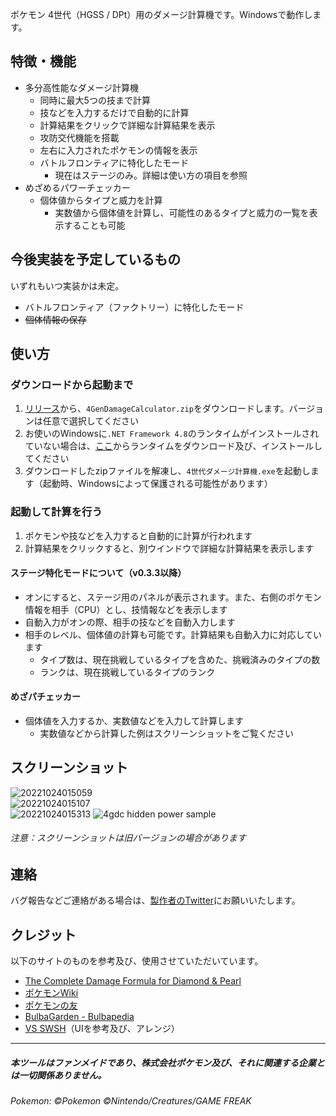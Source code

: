 ポケモン 4世代（HGSS / DPt）用のダメージ計算機です。Windowsで動作します。

## 特徴・機能
- 多分高性能なダメージ計算機
   - 同時に最大5つの技まで計算
   - 技などを入力するだけで自動的に計算
   - 計算結果をクリックで詳細な計算結果を表示
   - 攻防交代機能を搭載
   - 左右に入力されたポケモンの情報を表示
   - バトルフロンティアに特化したモード
      - 現在はステージのみ。詳細は使い方の項目を参照
- めざめるパワーチェッカー
   - 個体値からタイプと威力を計算
      - 実数値から個体値を計算し、可能性のあるタイプと威力の一覧を表示することも可能

## 今後実装を予定しているもの
いずれもいつ実装かは未定。
- バトルフロンティア（ファクトリー）に特化したモード
- ~~個体情報の保存~~

## 使い方
### ダウンロードから起動まで
1. [リリース](https://github.com/oyamelon/4-Gen-Damage-Calculator/releases)から、``4GenDamageCalculator.zip``をダウンロードします。バージョンは任意で選択してください
2. お使いのWindowsに``.NET Framework 4.8``のランタイムがインストールされていない場合は、[ここ](https://dotnet.microsoft.com/ja-jp/download/dotnet-framework/net48)からランタイムをダウンロード及び、インストールしてください
3. ダウンロードしたzipファイルを解凍し、``4世代ダメージ計算機.exe``を起動します（起動時、Windowsによって保護される可能性があります）

### 起動して計算を行う
1. ポケモンや技などを入力すると自動的に計算が行われます
2. 計算結果をクリックすると、別ウインドウで詳細な計算結果を表示します

#### ステージ特化モードについて（v0.3.3以降）
- オンにすると、ステージ用のパネルが表示されます。また、右側のポケモン情報を相手（CPU）とし、技情報などを表示します
- 自動入力がオンの際、相手の技などを自動入力します
- 相手のレベル、個体値の計算も可能です。計算結果も自動入力に対応しています
   - タイプ数は、現在挑戦しているタイプを含めた、挑戦済みのタイプの数
   - ランクは、現在挑戦しているタイプのランク
   
#### めざパチェッカー
- 個体値を入力するか、実数値などを入力して計算します
   - 実数値などから計算した例はスクリーンショットをご覧ください

## スクリーンショット
![20221024015059](https://user-images.githubusercontent.com/97399080/197405002-5cb6091f-5bc9-4e3e-873f-66f8d28d2ea6.png)  
![20221024015107](https://user-images.githubusercontent.com/97399080/197405090-e72adf51-db10-4793-bf2f-5f0b5baab8f9.png)  
![20221024015313](https://user-images.githubusercontent.com/97399080/197406628-c59ee14b-0cd3-4e94-8e4e-097c4ee34f6e.png)
![4gdc hidden power sample](https://user-images.githubusercontent.com/97399080/180484210-b8fd989a-e2d7-408b-b305-8738f320f43b.png)

###### 注意：スクリーンショットは旧バージョンの場合があります  

## 連絡
バグ報告などご連絡がある場合は、[製作者のTwitter](https://twitter.com/oyamelon)にお願いいたします。

## クレジット
以下のサイトのものを参考及び、使用させていただいています。
- [The Complete Damage Formula for Diamond & Pearl](https://www.smogon.com/dp/articles/damage_formula)
- [ポケモンWiki](https://wiki.xn--rckteqa2e.com/wiki/%E3%83%A1%E3%82%A4%E3%83%B3%E3%83%9A%E3%83%BC%E3%82%B8)
- [ポケモンの友](https://pokebook.jp/)
- [BulbaGarden - Bulbapedia](https://bulbapedia.bulbagarden.net/wiki/Main_Page)
- [VS SWSH](https://www.project1997.com/vs/index.html)（UIを参考及び、アレンジ）

---

##### 本ツールはファンメイドであり、株式会社ポケモン及び、それに関連する企業とは一切関係ありません。
###### Pokemon: ©Pokemon ©Nintendo/Creatures/GAME FREAK
